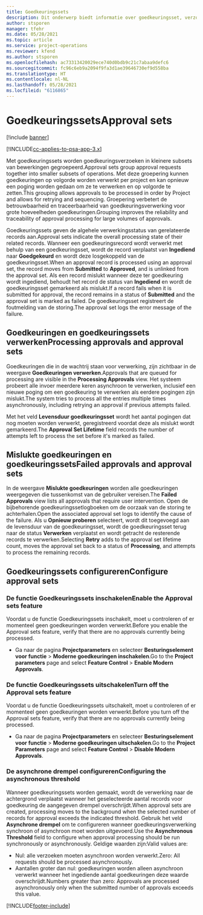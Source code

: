 ```yaml
---
title: Goedkeuringssets
description: Dit onderwerp biedt informatie over goedkeuringsset, verzoeken en de subsets van die bewerkingen.
author: stsporen
manager: tfehr
ms.date: 05/28/2021
ms.topic: article
ms.service: project-operations
ms.reviewer: kfend
ms.author: stsporen
ms.openlocfilehash: ac73313420029ece740d0bdb9c21c7abaa9defc6
ms.sourcegitcommit: fc96c6eb9a2094f9fa3d1ae39646730ef9d558ba
ms.translationtype: HT
ms.contentlocale: nl-NL
ms.lasthandoff: 05/28/2021
ms.locfileid: "6116865"
---
```

# <a name="approval-sets"></a><span data-ttu-id="90f34-103">Goedkeuringssets</span><span class="sxs-lookup"><span data-stu-id="90f34-103">Approval sets</span></span>

[!include [banner](../includes/psa-now-project-operations.md)]

[!INCLUDE[cc-applies-to-psa-app-3.x](../includes/cc-applies-to-psa-app-3x.md)]

<span data-ttu-id="90f34-104">Met goedkeuringssets worden goedkeuringsverzoeken in kleinere subsets van bewerkingen gegroepeerd.</span><span class="sxs-lookup"><span data-stu-id="90f34-104">Approval sets group approval requests together into smaller subsets of operations.</span></span> <span data-ttu-id="90f34-105">Met deze groepering kunnen goedkeuringen op volgorde worden verwerkt per project en kan opnieuw een poging worden gedaan om ze te verwerken en op volgorde te zetten.</span><span class="sxs-lookup"><span data-stu-id="90f34-105">This grouping allows approvals to be processed in order by Project and allows for retrying and sequencing.</span></span> <span data-ttu-id="90f34-106">Groepering verbetert de betrouwbaarheid en traceerbaarheid van goedkeuringsverwerking voor grote hoeveelheden goedkeuringen.</span><span class="sxs-lookup"><span data-stu-id="90f34-106">Grouping improves the reliability and traceability of approval processing for large volumes of approvals.</span></span>

<span data-ttu-id="90f34-107">Goedkeuringssets geven de algehele verwerkingsstatus van gerelateerde records aan.</span><span class="sxs-lookup"><span data-stu-id="90f34-107">Approval sets indicate the overall processing state of their related records.</span></span> <span data-ttu-id="90f34-108">Wanneer een goedkeuringsrecord wordt verwerkt met behulp van een goedkeuringsset, wordt de record verplaatst van **Ingediend** naar **Goedgekeurd** en wordt deze losgekoppeld van de goedkeuringsset.</span><span class="sxs-lookup"><span data-stu-id="90f34-108">When an approval record is processed using an approval set, the record moves from **Submitted** to **Approved**, and is unlinked from the approval set.</span></span> <span data-ttu-id="90f34-109">Als een record mislukt wanneer deze ter goedkeuring wordt ingediend, behoudt het record de status van **Ingediend** en wordt de goedkeuringsset gemarkeerd als mislukt.</span><span class="sxs-lookup"><span data-stu-id="90f34-109">If a record fails when it is submitted for approval, the record remains in a status of **Submitted** and the approval set is marked as failed.</span></span> <span data-ttu-id="90f34-110">De goedkeuringsset registreert de foutmelding van de storing.</span><span class="sxs-lookup"><span data-stu-id="90f34-110">The approval set logs the error message of the failure.</span></span>

## <a name="processing-approvals-and-approval-sets"></a><span data-ttu-id="90f34-111">Goedkeuringen en goedkeuringssets verwerken</span><span class="sxs-lookup"><span data-stu-id="90f34-111">Processing approvals and approval sets</span></span>
<span data-ttu-id="90f34-112">Goedkeuringen die in de wachtrij staan voor verwerking, zijn zichtbaar in de weergave **Goedkeuringen verwerken**.</span><span class="sxs-lookup"><span data-stu-id="90f34-112">Approvals that are queued for processing are visible in the **Processing Approvals** view.</span></span> <span data-ttu-id="90f34-113">Het systeem probeert alle invoer meerdere keren asynchroon te verwerken, inclusief een nieuwe poging om een goedkeuring te verwerken als eerdere pogingen zijn mislukt.</span><span class="sxs-lookup"><span data-stu-id="90f34-113">The system tries to process all the entries multiple times asynchronously, including retrying an approval if previous attempts failed.</span></span>

<span data-ttu-id="90f34-114">Met het veld **Levensduur goedkeuringsset** wordt het aantal pogingen dat nog moeten worden verwerkt, geregistreerd voordat deze als mislukt wordt gemarkeerd.</span><span class="sxs-lookup"><span data-stu-id="90f34-114">The **Approval Set Lifetime** field records the number of attempts left to process the set before it's marked as failed.</span></span>

## <a name="failed-approvals-and-approval-sets"></a><span data-ttu-id="90f34-115">Mislukte goedkeuringen en goedkeuringssets</span><span class="sxs-lookup"><span data-stu-id="90f34-115">Failed approvals and approval sets</span></span>
<span data-ttu-id="90f34-116">In de weergave **Mislukte goedkeuringen** worden alle goedkeuringen weergegeven die tussenkomst van de gebruiker vereisen.</span><span class="sxs-lookup"><span data-stu-id="90f34-116">The **Failed Approvals** view lists all approvals that require user intervention.</span></span> <span data-ttu-id="90f34-117">Open de bijbehorende goedkeuringssetlogboeken om de oorzaak van de storing te achterhalen.</span><span class="sxs-lookup"><span data-stu-id="90f34-117">Open the associated approval set logs to identify the cause of the failure.</span></span>
<span data-ttu-id="90f34-118">Als u **Opnieuw proberen** selecteert, wordt dit toegevoegd aan de levensduur van de goedkeuringsset, wordt de goedkeuringsset terug naar de status **Verwerken** verplaatst en wordt getracht de resterende records te verwerken.</span><span class="sxs-lookup"><span data-stu-id="90f34-118">Selecting **Retry** adds to the approval set lifetime count, moves the approval set back to a status of **Processing**, and attempts to process the remaining records.</span></span>

## <a name="configure-approval-sets"></a><span data-ttu-id="90f34-119">Goedkeuringssets configureren</span><span class="sxs-lookup"><span data-stu-id="90f34-119">Configure approval sets</span></span>

###  <a name="enable-the-approval-sets-feature"></a><span data-ttu-id="90f34-120">De functie Goedkeuringssets inschakelen</span><span class="sxs-lookup"><span data-stu-id="90f34-120">Enable the Approval sets feature</span></span>
<span data-ttu-id="90f34-121">Voordat u de functie Goedkeuringssets inschakelt, moet u controleren of er momenteel geen goedkeuringen worden verwerkt.</span><span class="sxs-lookup"><span data-stu-id="90f34-121">Before you enable the Approval sets feature, verify that there are no approvals currently being processed.</span></span>

- <span data-ttu-id="90f34-122">Ga naar de pagina **Projectparameters** en selecteer **Besturingselement voor functie** > **Moderne goedkeuringen inschakelen**.</span><span class="sxs-lookup"><span data-stu-id="90f34-122">Go to the **Project parameters** page and select **Feature Control** > **Enable Modern Approvals**.</span></span>

### <a name="turn-off-the-approval-sets-feature"></a><span data-ttu-id="90f34-123">De functie Goedkeuringssets uitschakelen</span><span class="sxs-lookup"><span data-stu-id="90f34-123">Turn off the Approval sets feature</span></span>
<span data-ttu-id="90f34-124">Voordat u de functie Goedkeuringssets uitschakelt, moet u controleren of er momenteel geen goedkeuringen worden verwerkt.</span><span class="sxs-lookup"><span data-stu-id="90f34-124">Before you turn off the Approval sets feature, verify that there are no approvals currently being processed.</span></span>

- <span data-ttu-id="90f34-125">Ga naar de pagina **Projectparameters** en selecteer **Besturingselement voor functie** > **Moderne goedkeuringen uitschakelen**.</span><span class="sxs-lookup"><span data-stu-id="90f34-125">Go to the **Project Parameters** page and select **Feature Control** > **Disable Modern Approvals**.</span></span>

### <a name="configuring-the-asynchronous-threshold"></a><span data-ttu-id="90f34-126">De asynchrone drempel configureren</span><span class="sxs-lookup"><span data-stu-id="90f34-126">Configuring the asynchronous threshold</span></span> 
<span data-ttu-id="90f34-127">Wanneer goedkeuringssets worden gemaakt, wordt de verwerking naar de achtergrond verplaatst wanneer het geselecteerde aantal records voor goedkeuring de aangegeven drempel overschrijdt.</span><span class="sxs-lookup"><span data-stu-id="90f34-127">When approval sets are created, processing moves to the background when the selected number of records for approval exceeds the indicated threshold.</span></span> <span data-ttu-id="90f34-128">Gebruik het veld **Asynchrone drempel** om te configureren wanneer goedkeuringsverwerking synchroon of asynchroon moet worden uitgevoerd.</span><span class="sxs-lookup"><span data-stu-id="90f34-128">Use the **Asynchronous Threshold** field to configure when approval processing should be run synchronously or asynchronously.</span></span>
<span data-ttu-id="90f34-129">Geldige waarden zijn:</span><span class="sxs-lookup"><span data-stu-id="90f34-129">Valid values are:</span></span>

  - <span data-ttu-id="90f34-130">Nul: alle verzoeken moeten asynchroon worden verwerkt.</span><span class="sxs-lookup"><span data-stu-id="90f34-130">Zero: All requests should be processed asynchronously.</span></span> 
  - <span data-ttu-id="90f34-131">Aantallen groter dan nul: goedkeuringen worden alleen asynchroon verwerkt wanneer het ingediende aantal goedkeuringen deze waarde overschrijdt.</span><span class="sxs-lookup"><span data-stu-id="90f34-131">Numbers greater than zero: Approvals are processed asynchronously only when the submitted number of approvals exceeds this value.</span></span>

[!INCLUDE[footer-include](../includes/footer-banner.md)]
